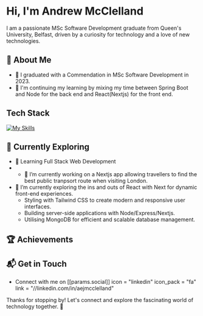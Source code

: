 # Hi, I'm Andrew McClelland

I am a passionate MSc Software Development graduate from Queen's University, Belfast, driven by a curiosity for technology and a love of new technologies.

## 🚀 About Me

- 🔭 I graduated with a Commendation in MSc Software Development in 2023.
- 📝 I'm continuing my learning by  mixing my time between Spring Boot and Node for the back end and React(Nextjs) for the front end.

## Tech Stack
[![My Skills](https://skillicons.dev/icons?i=git,java,mongodb,nodejs,express,nextjs,react,js,html,css)](https://skillicons.dev)

## 🌱 Currently Exploring

- 🚀 Learning Full Stack Web Development
- - 🔭 I’m currently working on a Nextjs app allowing travellers to find the best public tranpsort route when visiting London.
- 🌱 I’m currently exploring the ins and outs of React with Next for dynamic front-end experiences.
  - Styling with Tailwind CSS to create modern and responsive user interfaces.
  - Building server-side applications with Node/Express/Nextjs.
  - Utilising MongoDB for efficient and scalable database management.

 ## 🏆 Achievements

## 📬 Get in Touch

- Connect with me on [[params.social]]
    icon = "linkedin"
    icon_pack = "fa"
    link = "//linkedin.com/in/aejmcclelland"

Thanks for stopping by! Let's connect and explore the fascinating world of technology together. 🚀



<!--

- 📫 How to reach me: ...
- 😄 Pronouns: ...
- ⚡ Fun fact: ...
-->

